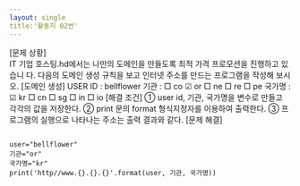 ```yaml
---
layout: single
title:'활동지 02번'
---
```

[문제 상황]    
IT 기업 호스팅.hd에서는 나만의 도메인을 만들도록 최적 가격 프로모션을 진행하고 있습니 다. 다음의 도메인 생성 규칙을 보고 인터넷 주소를 만드는 프로그램을 작성해 보시오. 
[도메인 생성] 
USER ID : bellflower 
기관 : □ co ☑ or □ ne □ re □ pe 국가명 : ☑ kr □ cn □ sg □ in □ io 
[해결 조건] 
① user id, 기관, 국가명을 변수로 만들고 각각의 값을 저장한다. 
② print 문의 format 형식지정자를 이용하여 출력한다. 
③ 프로그램의 실행으로 나타나는 주소는 출력 결과와 같다. 
[문제 해결] 
~~~

user="bellflower"
기관="or"
국가명="kr"
print('http//www.{}.{}.{}'.format(user, 기관, 국가명))

~~~
